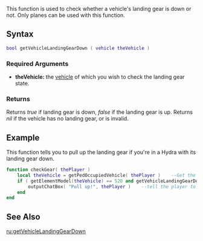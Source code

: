 This function is used to check whether a vehicle's landing gear is down or not. Only planes can be used with this function.

Syntax
------

``` lua
bool getVehicleLandingGearDown ( vehicle theVehicle )
```

### Required Arguments

-   **theVehicle:** the [vehicle](/vehicle.md "wikilink") of which you wish to check the landing gear state.

### Returns

Returns *true* if landing gear is down, *false* if the landing gear is up.
Returns *nil* if the vehicle has no landing gear, or is invalid.

Example
-------

This function tells you to pull up the landing gear if you're in a Hydra with its landing gear down.

``` lua
function checkGear( thePlayer )
    local theVehicle = getPedOccupiedVehicle( thePlayer )    --Get the players vehicle
    if ( getElementModel(theVehicle) == 520 and getVehicleLandingGearDown( theVehicle ) == false ) then    --if the vehicle is a hydra, and the landing gear is up
        outputChatBox( "Pull up!", thePlayer )    --tell the player to pull up.
    end
end
```

See Also
--------

[ru:getVehicleLandingGearDown ](/ru:getVehicleLandingGearDown_.md "wikilink")
